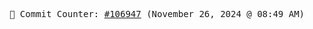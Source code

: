 <p align="center">
    <samp>
        📮 Commit Counter: <a href="https://github.com/Javascript-void0/Javascript-void0/commits/main">#106947</a> (November 26, 2024 @ 08:49 AM)
    </samp>
</p>